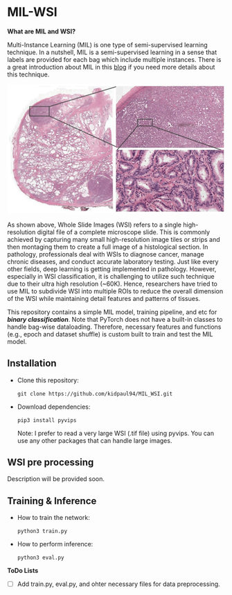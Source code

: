 # MIL-WSI

**What are MIL and WSI?**

Multi-Instance Learning (MIL) is one type of semi-supervised learning technique. In a nutshell, MIL is a semi-supervised learning in a sense that labels are provided for each bag which include multiple instances. There is a great introduction about MIL in this [blog](https://nilg.ai/blog/202105/an-introduction-to-multiple-instance-learning/) if you need more details about this technique. 

![Example 0](./images/tissue.jpg)

As shown above, Whole Slide Images (WSI) refers to a single high-resolution digital file of a complete microscope slide. This is commonly achieved by capturing many small high-resolution image tiles or strips and then montaging them to create a full image of a histological section. In pathology, professionals deal with WSIs to diagnose cancer, manage chronic diseases, and conduct accurate laboratory testing. Just like every other fields, deep learning is getting implemented in pathology. However, especially in WSI classification, it is challenging to utilize such technique due to their ultra high resolution (~60K). Hence, researchers have tried to use MIL to subdivide WSI into multiple ROIs to reduce the overall dimension of the WSI while maintaining detail features and patterns of tissues. 

This repository contains a simple MIL model, training pipeline, and etc for ***binary classification***. Note that PyTorch does not have a built-in classes to handle bag-wise dataloading. Therefore, necessary features and functions (e.g., epoch and dataset shuffle) is custom built to train and test the MIL model.

## Installation
 - Clone this repository:
   ```Shell
   git clone https://github.com/kidpaul94/MIL_WSI.git
   ```
 - Download dependencies:
   ```Shell
   pip3 install pyvips
   ```
   Note: I prefer to read a very large WSI (.tif file) using pyvips. You can use any other packages that can handle large images. 
   
## WSI pre processing
 Description will be provided soon.

## Training & Inference
 - How to train the network:
   ```Shell
   python3 train.py 
   ```
 - How to perform inference:
   ```Shell
   python3 eval.py 
   ```
   
**ToDo Lists**
- [ ] Add train.py, eval.py, and ohter necessary files for data preprocessing.
